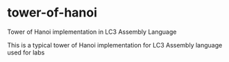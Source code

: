 # tower-of-hanoi
Tower of Hanoi implementation in LC3 Assembly Language

This is a typical tower of Hanoi implementation for LC3 Assembly language used for labs

